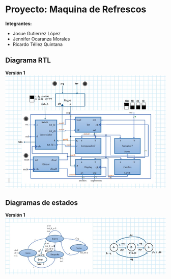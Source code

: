 # Proyecto: Maquina de Refrescos 

**Integrantes:**
- Josue Gutierrez López  
- Jennifer Ocaranza Morales  
- Ricardo Téllez Quintana  

## Diagrama RTL
**Versión 1**  
![Diagrama RTL](Diagrama%20RTL.jpeg)  
## Diagramas de estados
**Versión 1**  
![Diagrama RTL](Diagrama%20de%20estados%201.jpeg)

